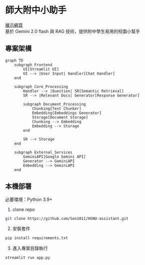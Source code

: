 # 師大附中小助手
[展示網頁](https://hsnu-assistant.streamlit.app/)<br/>
基於 Gemini 2.0 flash 與 RAG 技術，提供附中學生易用的校園小幫手

## 專案架構
```mermaid
graph TD
    subgraph Frontend
        UI[Streamlit UI]
        UI --> |User Input| Handler[Chat Handler]
    end

    subgraph Core_Processing
        Handler --> |Question| SR[Semantic Retrieval]
        SR --> |Relevant Docs| Generator[Response Generator]
        
        subgraph Document_Processing
            Chunking[Text Chunker]
            Embedding[Embeddings Generator] 
            Storage[Document Storage]
            Chunking --> Embedding
            Embedding --> Storage
        end
        
        SR --> Storage
    end

    subgraph External_Services
        GeminiAPI[Google Gemini API]
        Generator --> GeminiAPI
        Embedding --> GeminiAPI
    end
```

## 本機部署
必要環境：Python 3.9+
1. clone repo
  ```bash
  git clone https://github.com/Sen1011/HSNU-assistant.git
  ```
2. 安裝套件
  ```bash
  pip install requirements.txt
  ```
3. 進入專案目錄執行
  ```bash
  streamlit run app.py
  ```
